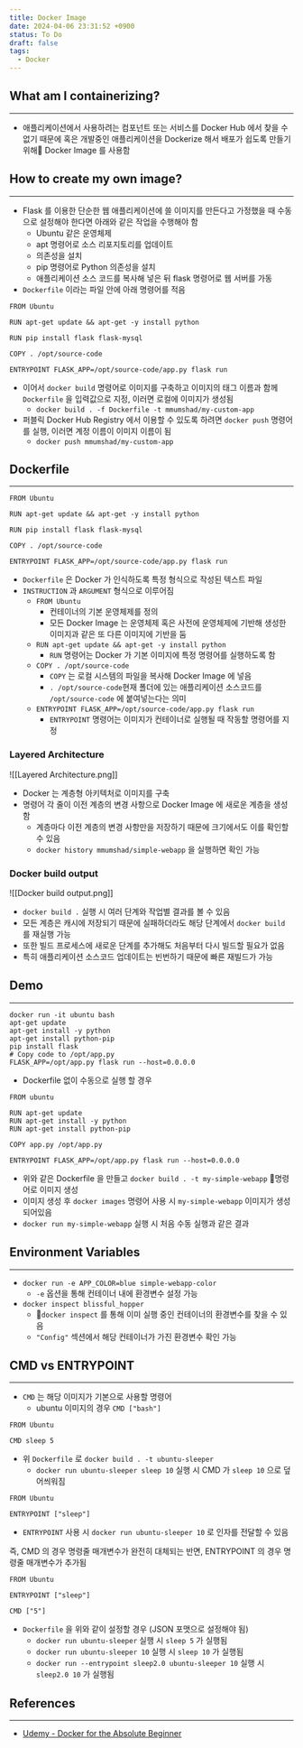 ```yaml
---
title: Docker Image
date: 2024-04-06 23:31:52 +0900
status: To Do
draft: false
tags:
  - Docker
---
```

## What am I containerizing?
---
- 애플리케이션에서 사용하려는 컴포넌트 또는 서비스를 Docker Hub 에서 찾을 수 없기 때문에 혹은 개발중인 애플리케이션을 Dockerize 해서 배포가 쉽도록 만들기 위해 Docker Image 를 사용함

## How to create my own image?
---
- Flask 를 이용한 단순한 웹 애플리케이션에 쓸 이미지를 만든다고 가정했을 때 수동으로 설정해야 한다면 아래와 같은 작업을 수행해야 함
	- Ubuntu 같은 운영체제
	- apt 명령어로 소스 리포지토리를 업데이트
	- 의존성을 설치
	- pip 명령어로 Python 의존성을 설치
	- 애플리케이션 소스 코드를 복사해 넣은 뒤 flask 명령어로 웹 서버를 가동
- `Dockerfile` 이라는 파일 안에 아래 명령어를 적음
```
FROM Ubuntu

RUN apt-get update && apt-get -y install python

RUN pip install flask flask-mysql

COPY . /opt/source-code

ENTRYPOINT FLASK_APP=/opt/source-code/app.py flask run
```
- 이어서 `docker build` 명령어로 이미지를 구축하고 이미지의 태그 이름과 함께 `Dockerfile` 을 입력값으로 지정, 이러면 로컬에 이미지가 생성됨
	- `docker build . -f Dockerfile -t mmumshad/my-custom-app`
- 퍼블릭 Docker Hub Registry 에서 이용할 수 있도록 하려면 `docker push` 명령어를 실행, 이러면 계정 이름이 이미지 이름이 됨
	- `docker push mmumshad/my-custom-app`

## Dockerfile
---
```
FROM Ubuntu

RUN apt-get update && apt-get -y install python

RUN pip install flask flask-mysql

COPY . /opt/source-code

ENTRYPOINT FLASK_APP=/opt/source-code/app.py flask run
```
- `Dockerfile` 은 Docker 가 인식하도록 특정 형식으로 작성된 텍스트 파일
- `INSTRUCTION` 과 `ARGUMENT` 형식으로 이루어짐
	- `FROM Ubuntu`
		- 컨테이너의 기본 운영체제를 정의
		- 모든 Docker Image 는 운영체제 혹은 사전에 운영체제에 기반해 생성한 이미지과 같은 또 다른 이미지에 기반을 둠
	- `RUN apt-get update && apt-get -y install python`
		- `RUN` 명령어는 Docker 가 기본 이미지에 특정 명령어를 실행하도록 함
	- `COPY . /opt/source-code`
		- `COPY` 는 로컬 시스템의 파일을 복사해 Docker Image 에 넣음
		- `. /opt/source-code`현재 폴더에 있는 애플리케이션 소스코드를 `/opt/source-code` 에 붙여넣는다는 의미
	- `ENTRYPOINT FLASK_APP=/opt/source-code/app.py flask run`
		- `ENTRYPOINT` 명령어는 이미지가 컨테이너로 실행될 때 작동할 명령어를 지정

### Layered Architecture
![[Layered Architecture.png]]
- Docker 는 계층형 아키텍처로 이미지를 구축
- 명령어 각 줄이 이전 계층의 변경 사항으로 Docker Image 에 새로운 계층을 생성함
	- 계층마다 이전 계층의 변경 사항만을 저장하기 때문에 크기에서도 이를 확인할 수 있음
	- `docker history mmumshad/simple-webapp` 을 실행하면 확인 가능

### Docker build output
![[Docker build output.png]]
- `docker build .` 실행 시 여러 단계와 작업별 결과를 볼 수 있음
- 모든 계층은 캐시에 저장되기 때문에 실패하더라도 해당 단계에서 `docker build` 를 재실행 가능
- 또한 빌드 프로세스에 새로운 단계를 추가해도 처음부터 다시 빌드할 필요가 없음
- 특히 애플리케이션 소스코드 업데이트는 빈번하기 때문에 빠른 재빌드가 가능

## Demo
---
```
docker run -it ubuntu bash
apt-get update
apt-get install -y python
apt-get install python-pip
pip install flask
# Copy code to /opt/app.py
FLASK_APP=/opt/app.py flask run --host=0.0.0.0
```
- Dockerfile 없이 수동으로 실행 할 경우

```
FROM ubuntu

RUN apt-get update
RUN apt-get install -y python
RUN apt-get install python-pip

COPY app.py /opt/app.py

ENTRYPOINT FLASK_APP=/opt/app.py flask run --host=0.0.0.0
```
- 위와 같은 Dockerfile 을 만들고 `docker build . -t my-simple-webapp` 명령어로 이미지 생성
- 이미지 생성 후 `docker images` 명령어 사용 시 `my-simple-webapp` 이미지가 생성되어있음
- `docker run my-simple-webapp` 실행 시 처음 수동 실행과 같은 결과

## Environment Variables
---
- `docker run -e APP_COLOR=blue simple-webapp-color`
	- `-e` 옵션을 통해 컨테이너 내에 환경변수 설정 가능
- `docker inspect blissful_hopper`
	- `docker inspect` 를 통해 이미 실행 중인 컨테이너의 환경변수를 찾을 수 있음
	- `"Config"` 섹션에서 해당 컨테이너가 가진 환경변수 확인 가능

## CMD vs ENTRYPOINT
---
- `CMD` 는 해당 이미지가 기본으로 사용할 명령어
	- ubuntu 이미지의 경우 `CMD ["bash"]`
```
FROM Ubuntu

CMD sleep 5
```
- 위 `Dockerfile` 로 `docker build . -t ubuntu-sleeper`
	- `docker run ubuntu-sleeper sleep 10` 실행 시 CMD 가 `sleep 10` 으로 덮어씌워짐
```
FROM Ubuntu

ENTRYPOINT ["sleep"]
```
- `ENTRYPOINT` 사용 시 `docker run ubuntu-sleeper 10` 로 인자를 전달할 수 있음

즉, CMD 의 경우 명령줄 매개변수가 완전히 대체되는 반면, ENTRYPOINT 의 경우 명령줄 매개변수가 추가됨

```
FROM Ubuntu

ENTRYPOINT ["sleep"]

CMD ["5"]
```
- `Dockerfile` 을 위와 같이 설정할 경우 (JSON 포맷으로 설정해야 됨)
	- `docker run ubuntu-sleeper` 실행 시 `sleep 5` 가 실행됨
	- `docker run ubuntu-sleeper 10` 실행 시 `sleep 10` 가 실행됨
	- `docker run --entrypoint sleep2.0 ubuntu-sleeper 10` 실행 시 `sleep2.0 10` 가 실행됨

## References
---
- [Udemy - Docker for the Absolute Beginner](https://www.udemy.com/course/learn-docker/)
